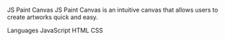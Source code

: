 JS Paint Canvas 
JS Paint Canvas is an intuitive canvas that allows users to create artworks quick and easy.

Languages
JavaScript
HTML
CSS
